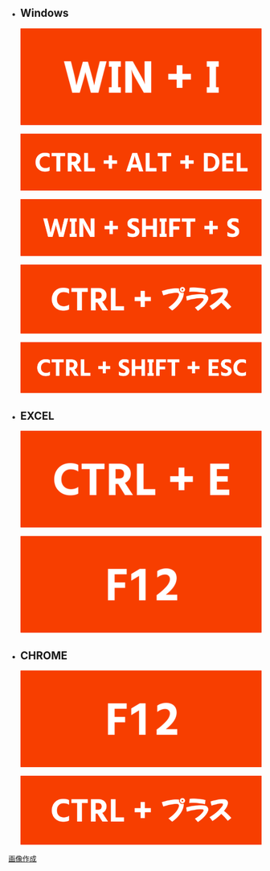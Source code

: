 - ## Windows

  ![image](WIN+I.png)
  
  ![image](CTRL+ALT+DEL.png)

  ![image](WIN+SHIFT+S.png)

  ![image](CTRL+プラス.png)

  ![image](CTRL+SHIFT+ESC.png)

- ## EXCEL

  ![image](CTRL+E.png)

  ![image](F12.png)

- ## CHROME

  ![image](F12.png)

  ![image](CTRL+プラス.png)





[画像作成](https://winofsql.jp/sozai/button_gen.php?s=76&cr=1&gl=1&g2=6&w=850&tx=WIN+%2B+SHIFT+%2B+S&sh=0&sc=40190B&tc=FFFFFF&ta=1&mc=&mw=2&font=mochiypopep&h=200&bc=F73E00&bw=0&bb=D43500&bg=none&g=0&it=2&url=&urlx=&urly=)
